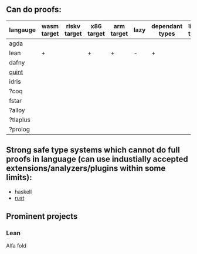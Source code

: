 ## Can do proofs:
| langauge| wasm target | riskv target | x86 target | arm target | lazy | dependant types | linear types | bootstrapped |  general purpose | 
| --------| ------------| -------------| -----------| -----------|------|-----------------|--------------| -------------| -----------------|
| agda    |
| lean    |    +        |              | +           |      +    | -    | +               |               |     +       |       +            |
| dafny   |
| [quint](https://quint-lang.org/)   |
| idris |               
| ?coq|
| fstar |               |             |               |         |          |                    |         |            |       +             |
| ?alloy |
| ?tlaplus|
| ?prolog | 

## Strong safe type systems which cannot do full proofs in language (can use industially accepted extensions/analyzers/plugins within some limits):
- haskell
- [rust](https://github.com/newca12/awesome-rust-formalized-reasoning?tab=readme-ov-file#verification) 

## Prominent projects

### Lean

Alfa fold
